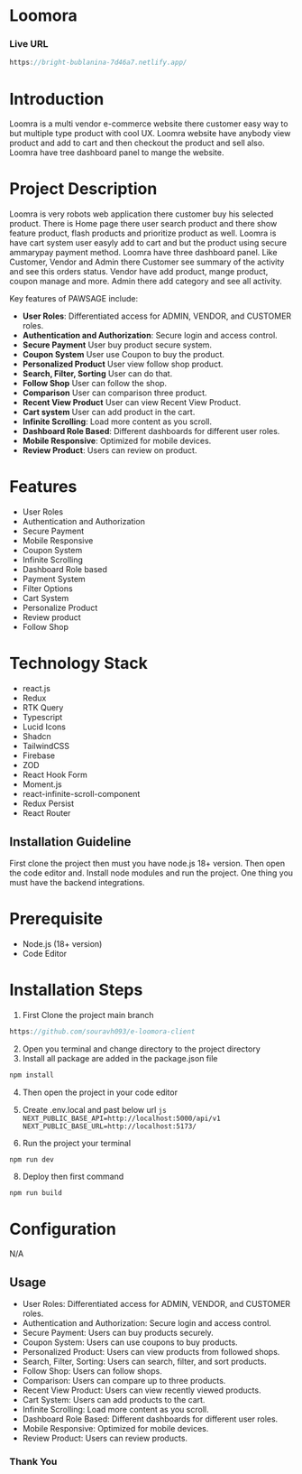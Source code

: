 # Loomora

### Live URL
```js
https://bright-bublanina-7d46a7.netlify.app/
```

# Introduction

Loomra is a multi vendor e-commerce website there customer easy way to but multiple type product with cool UX. Loomra website have anybody view product and add to cart and then checkout the product and sell also. Loomra have tree dashboard panel to mange the website. 

# Project Description

Loomra is very robots web application there customer buy his selected product. There is Home page there user search product and there show feature product, flash products and prioritize product as well. Loomra is have cart system user easyly add to cart and but the product using secure ammarypay payment method. Loomra have three dashboard panel. Like Customer, Vendor and Admin there Customer see summary of the activity and see this orders status. Vendor have add product, mange product, coupon manage and more. Admin there add category and see all activity.

Key features of PAWSAGE include:

- **User Roles**: Differentiated access for ADMIN, VENDOR, and CUSTOMER roles.
- **Authentication and Authorization**: Secure login and access control.
- **Secure Payment** User buy product secure system.
- **Coupon System** User use Coupon to buy the product.
- **Personalized Product** User view follow shop product.
- **Search, Filter, Sorting** User can do that.
- **Follow Shop** User can follow the shop.
- **Comparison** User can comparison three product.
- **Recent View Product** User can view Recent View Product.
- **Cart system** User can add product in the cart.
- **Infinite Scrolling**: Load more content as you scroll.
- **Dashboard Role Based**: Different dashboards for different user roles.
- **Mobile Responsive**: Optimized for mobile devices.
- **Review Product**: Users can review on product.

# Features
- User Roles
- Authentication and Authorization
- Secure Payment
- Mobile Responsive
- Coupon System
- Infinite Scrolling
- Dashboard Role based
- Payment System
- Filter Options
- Cart System
- Personalize Product
- Review product
- Follow Shop 

# Technology Stack

- react.js
- Redux
- RTK Query
- Typescript
- Lucid Icons
- Shadcn
- TailwindCSS
- Firebase
- ZOD
- React Hook Form
- Moment.js
- react-infinite-scroll-component
- Redux Persist
- React Router

## Installation Guideline

First clone the project then must you have node.js 18+ version. Then open the code editor and. Install node modules and run the project. One thing you must have the backend integrations.

# Prerequisite

- Node.js (18+ version)
- Code Editor

# Installation Steps

1. First Clone the project main branch

```js
https://github.com/souravh093/e-loomora-client
```

2. Open you terminal and change directory to the project directory
3. Install all package are added in the package.json file

```js
npm install
```

4. Then open the project in your code editor
5. Create .env.local and past below url
``js
NEXT_PUBLIC_BASE_API=http://localhost:5000/api/v1
NEXT_PUBLIC_BASE_URL=http://localhost:5173/
``

7. Run the project your terminal

```js
npm run dev
```

8. Deploy then first command

```
npm run build
```

# Configuration

N/A

## Usage

* User Roles: Differentiated access for ADMIN, VENDOR, and CUSTOMER roles.
* Authentication and Authorization: Secure login and access control.
* Secure Payment: Users can buy products securely.
* Coupon System: Users can use coupons to buy products.
* Personalized Product: Users can view products from followed shops.
* Search, Filter, Sorting: Users can search, filter, and sort products.
* Follow Shop: Users can follow shops.
* Comparison: Users can compare up to three products.
* Recent View Product: Users can view recently viewed products.
* Cart System: Users can add products to the cart.
* Infinite Scrolling: Load more content as you scroll.
* Dashboard Role Based: Different dashboards for different user roles.
* Mobile Responsive: Optimized for mobile devices.
* Review Product: Users can review products.

### Thank You
